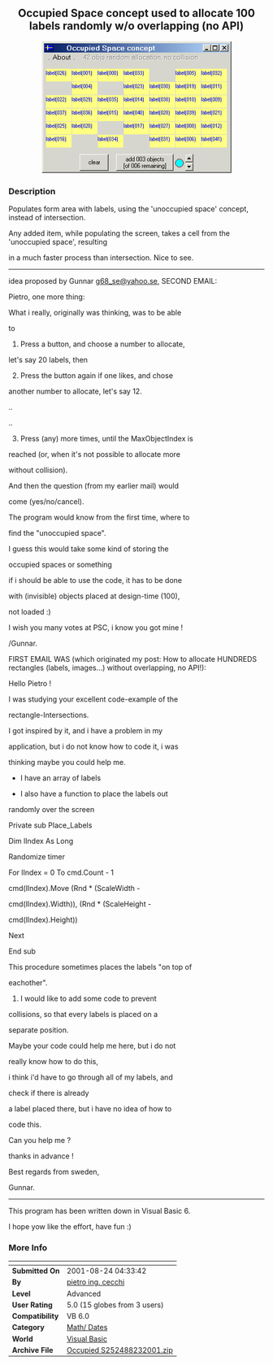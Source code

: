 ﻿<div align="center">

## Occupied Space concept used to allocate 100 labels randomly w/o overlapping \(no API\)

<img src="PIC2001823213777957.gif">
</div>

### Description

Populates form area with labels, using the 'unoccupied space' concept, instead of intersection.

Any added item, while populating the screen, takes a cell from the 'unoccupied space', resulting

in a much faster process than intersection. Nice to see.

----

idea proposed by Gunnar g68_se@yahoo.se, SECOND EMAIL:

Pietro, one more thing:

What i really, originally was thinking, was to be able

to

1. Press a button, and choose a number to allocate,

let's say 20 labels, then

2. Press the button again if one likes, and chose

another number to allocate, let's say 12.

..

..

3. Press (any) more times, until the MaxObjectIndex is

reached (or, when it's not possible to allocate more

without collision).

And then the question (from my earlier mail) would

come (yes/no/cancel).

The program would know from the first time, where to

find the "unoccupied space".

I guess this would take some kind of storing the

occupied spaces or something

if i should be able to use the code, it has to be done

with (invisible) objects placed at design-time (100),

not loaded :)

I wish you many votes at PSC, i know you got mine !

/Gunnar.

FIRST EMAIL WAS (which originated my post: How to allocate HUNDREDS rectangles (labels, images...) without overlapping, no API!):

Hello Pietro !

I was studying your excellent code-example of the

rectangle-Intersections.

I got inspired by it, and i have a problem in my

application, but i do not know how to code it, i was

thinking maybe you could help me.

* I have an array of labels

* I also have a function to place the labels out

randomly over the screen

Private sub Place_Labels

Dim lIndex As Long

Randomize timer

For lIndex = 0 To cmd.Count - 1

cmd(lIndex).Move (Rnd * (ScaleWidth -

cmd(lIndex).Width)), (Rnd * (ScaleHeight -

cmd(lIndex).Height))

Next

End sub

This procedure sometimes places the labels "on top of

eachother".

1) I would like to add some code to prevent

collisions, so that every labels is placed on a

separate position.

Maybe your code could help me here, but i do not

really know how to do this,

i think i'd have to go through all of my labels, and

check if there is already

a label placed there, but i have no idea of how to

code this.

Can you help me ?

thanks in advance !

Best regards from sweden,

Gunnar.

----

This program has been written down in Visual Basic 6.

I hope yow like the effort, have fun :)
 
### More Info
 


<span>             |<span>
---                |---
**Submitted On**   |2001-08-24 04:33:42
**By**             |[pietro ing\. cecchi](https://github.com/Planet-Source-Code/PSCIndex/blob/master/ByAuthor/pietro-ing-cecchi.md)
**Level**          |Advanced
**User Rating**    |5.0 (15 globes from 3 users)
**Compatibility**  |VB 6\.0
**Category**       |[Math/ Dates](https://github.com/Planet-Source-Code/PSCIndex/blob/master/ByCategory/math-dates__1-37.md)
**World**          |[Visual Basic](https://github.com/Planet-Source-Code/PSCIndex/blob/master/ByWorld/visual-basic.md)
**Archive File**   |[Occupied S252488232001\.zip](https://github.com/Planet-Source-Code/pietro-ing-cecchi-occupied-space-concept-used-to-allocate-100-labels-randomly-w-o-overlapp__1-26451/archive/master.zip)








